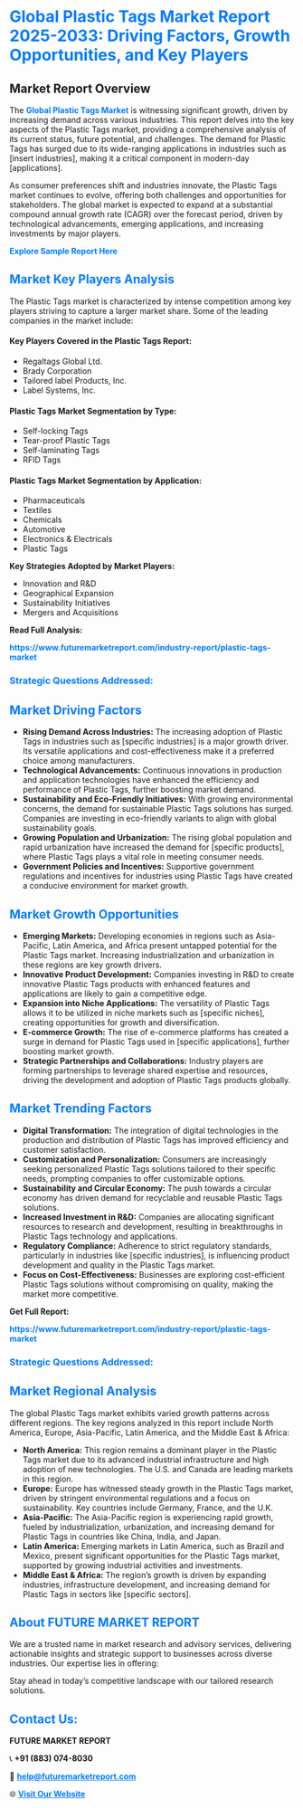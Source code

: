 <h1 style="color: #007BFF;">Global Plastic Tags Market Report 2025-2033: Driving Factors, Growth Opportunities, and Key Players</h1>

<section id="overview">
<h2>Market Report Overview</h2>
<p>The <a href="https://www.futuremarketreport.com/industry-report/plastic-tags-market" style="color: #007BFF; text-decoration: none;"><strong>Global Plastic Tags Market</strong></a> is witnessing significant growth, driven by increasing demand across various industries. This report delves into the key aspects of the Plastic Tags market, providing a comprehensive analysis of its current status, future potential, and challenges. The demand for Plastic Tags has surged due to its wide-ranging applications in industries such as [insert industries], making it a critical component in modern-day [applications].</p>
<p>As consumer preferences shift and industries innovate, the Plastic Tags market continues to evolve, offering both challenges and opportunities for stakeholders. The global market is expected to expand at a substantial compound annual growth rate (CAGR) over the forecast period, driven by technological advancements, emerging applications, and increasing investments by major players.</p>
</section>

<section id="overview">
<p><a href="https://www.futuremarketreport.com/request-sample/reportId=111184" style="color: #007BFF; text-decoration: none;"><strong>Explore Sample Report Here</strong></a></p>
</section>

<section id="key-players">
<h2 style="color: #007BFF;">Market Key Players Analysis</h2>
<p>The Plastic Tags market is characterized by intense competition among key players striving to capture a larger market share. Some of the leading companies in the market include:</p>
<h4>Key Players Covered in the Plastic Tags Report:</h4>
<ul><li>Regaltags Global Ltd.</li><li>Brady Corporation</li><li>Tailored label Products, Inc.</li><li>Label Systems, Inc.</li></ul>
<h4>Plastic Tags Market Segmentation by Type:</h4>
<ul><li>Self-locking Tags</li><li>Tear-proof Plastic Tags</li><li>Self-laminating Tags</li><li>RFID Tags</li></ul>

<h4>Plastic Tags Market Segmentation by Application:</h4>
<ul><li>Pharmaceuticals</li><li>Textiles</li><li>Chemicals</li><li>Automotive</li><li>Electronics &amp; Electricals</li><li>Plastic Tags</li></ul>
<p><strong>Key Strategies Adopted by Market Players:</strong></p>
<ul>
<li>Innovation and R&D</li>
<li>Geographical Expansion</li>
<li>Sustainability Initiatives</li>
<li>Mergers and Acquisitions</li>
</ul>
</section>

<section>
<p><strong>Read Full Analysis: </strong></p><a href="https://www.futuremarketreport.com/industry-report/plastic-tags-market" style="color: #007BFF; text-decoration: none;"><strong>https://www.futuremarketreport.com/industry-report/plastic-tags-market</strong></a>
<h3 style="color: #007BFF;">Strategic Questions Addressed:</h3>
</section>

<section id="driving-factors">
<h2 style="color: #007BFF;">Market Driving Factors</h2>
<ul>
<li><strong>Rising Demand Across Industries:</strong> The increasing adoption of Plastic Tags in industries such as [specific industries] is a major growth driver. Its versatile applications and cost-effectiveness make it a preferred choice among manufacturers.</li>
<li><strong>Technological Advancements:</strong> Continuous innovations in production and application technologies have enhanced the efficiency and performance of Plastic Tags, further boosting market demand.</li>
<li><strong>Sustainability and Eco-Friendly Initiatives:</strong> With growing environmental concerns, the demand for sustainable Plastic Tags solutions has surged. Companies are investing in eco-friendly variants to align with global sustainability goals.</li>
<li><strong>Growing Population and Urbanization:</strong> The rising global population and rapid urbanization have increased the demand for [specific products], where Plastic Tags plays a vital role in meeting consumer needs.</li>
<li><strong>Government Policies and Incentives:</strong> Supportive government regulations and incentives for industries using Plastic Tags have created a conducive environment for market growth.</li>
</ul>
</section>

<section id="growth-opportunities">
<h2 style="color: #007BFF;">Market Growth Opportunities</h2>
<ul>
<li><strong>Emerging Markets:</strong> Developing economies in regions such as Asia-Pacific, Latin America, and Africa present untapped potential for the Plastic Tags market. Increasing industrialization and urbanization in these regions are key growth drivers.</li>
<li><strong>Innovative Product Development:</strong> Companies investing in R&D to create innovative Plastic Tags products with enhanced features and applications are likely to gain a competitive edge.</li>
<li><strong>Expansion into Niche Applications:</strong> The versatility of Plastic Tags allows it to be utilized in niche markets such as [specific niches], creating opportunities for growth and diversification.</li>
<li><strong>E-commerce Growth:</strong> The rise of e-commerce platforms has created a surge in demand for Plastic Tags used in [specific applications], further boosting market growth.</li>
<li><strong>Strategic Partnerships and Collaborations:</strong> Industry players are forming partnerships to leverage shared expertise and resources, driving the development and adoption of Plastic Tags products globally.</li>
</ul>
</section>

<section id="trending-factors">
<h2 style="color: #007BFF;">Market Trending Factors</h2>
<ul>
<li><strong>Digital Transformation:</strong> The integration of digital technologies in the production and distribution of Plastic Tags has improved efficiency and customer satisfaction.</li>
<li><strong>Customization and Personalization:</strong> Consumers are increasingly seeking personalized Plastic Tags solutions tailored to their specific needs, prompting companies to offer customizable options.</li>
<li><strong>Sustainability and Circular Economy:</strong> The push towards a circular economy has driven demand for recyclable and reusable Plastic Tags solutions.</li>
<li><strong>Increased Investment in R&D:</strong> Companies are allocating significant resources to research and development, resulting in breakthroughs in Plastic Tags technology and applications.</li>
<li><strong>Regulatory Compliance:</strong> Adherence to strict regulatory standards, particularly in industries like [specific industries], is influencing product development and quality in the Plastic Tags market.</li>
<li><strong>Focus on Cost-Effectiveness:</strong> Businesses are exploring cost-efficient Plastic Tags solutions without compromising on quality, making the market more competitive.</li>
</ul>
</section>

<section>
<p><strong>Get Full Report: </strong></p><a href="https://www.futuremarketreport.com/industry-report/plastic-tags-market" style="color: #007BFF; text-decoration: none;"><strong>https://www.futuremarketreport.com/industry-report/plastic-tags-market</strong></a>
<h3 style="color: #007BFF;">Strategic Questions Addressed:</h3>
</section>


<section id="regional-analysis">
<h2 style="color: #007BFF;">Market Regional Analysis</h2>
<p>The global Plastic Tags market exhibits varied growth patterns across different regions. The key regions analyzed in this report include North America, Europe, Asia-Pacific, Latin America, and the Middle East & Africa:</p>
<ul>
<li><strong>North America:</strong> This region remains a dominant player in the Plastic Tags market due to its advanced industrial infrastructure and high adoption of new technologies. The U.S. and Canada are leading markets in this region.</li>
<li><strong>Europe:</strong> Europe has witnessed steady growth in the Plastic Tags market, driven by stringent environmental regulations and a focus on sustainability. Key countries include Germany, France, and the U.K.</li>
<li><strong>Asia-Pacific:</strong> The Asia-Pacific region is experiencing rapid growth, fueled by industrialization, urbanization, and increasing demand for Plastic Tags in countries like China, India, and Japan.</li>
<li><strong>Latin America:</strong> Emerging markets in Latin America, such as Brazil and Mexico, present significant opportunities for the Plastic Tags market, supported by growing industrial activities and investments.</li>
<li><strong>Middle East & Africa:</strong> The region’s growth is driven by expanding industries, infrastructure development, and increasing demand for Plastic Tags in sectors like [specific sectors].</li>
</ul>
</section>

<footer>
<h2 style="color: #007BFF;">About FUTURE MARKET REPORT</h2>
<p>We are a trusted name in market research and advisory services, delivering actionable insights and strategic support to businesses across diverse industries. Our expertise lies in offering:</p>

<p>Stay ahead in today’s competitive landscape with our tailored research solutions.</p>

<h2 style="color: #007BFF;">Contact Us:</h2>
<p><strong>FUTURE MARKET REPORT</strong></p>
<p>📞 <strong>+91 (883) 074-8030</strong></p>
<p>📧 <strong><a href="mailto:help@futuremarketreport.com" style="color: #007BFF;">help@futuremarketreport.com</a></strong></p>
<p>🌐 <strong><a href="https://www.futuremarketreport.com/" style="color: #007BFF;">Visit Our Website</a></strong></p>
</footer>